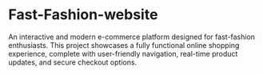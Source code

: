 # Fast-Fashion-website
An interactive and modern e-commerce platform designed for fast-fashion enthusiasts. This project showcases a fully functional online shopping experience, complete with user-friendly navigation, real-time product updates, and secure checkout options.
